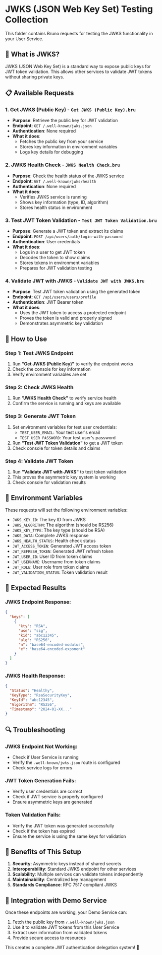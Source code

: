 # JWKS (JSON Web Key Set) Testing Collection

This folder contains Bruno requests for testing the JWKS functionality in your User Service.

## 🔐 What is JWKS?

JWKS (JSON Web Key Set) is a standard way to expose public keys for JWT token validation. This allows other services to validate JWT tokens without sharing private keys.

## 📋 Available Requests

### 1. **Get JWKS (Public Key)** - `Get JWKS (Public Key).bru`
- **Purpose**: Retrieve the public key for JWT validation
- **Endpoint**: `GET /.well-known/jwks.json`
- **Authentication**: None required
- **What it does**: 
  - Fetches the public key from your service
  - Stores key information in environment variables
  - Logs key details for debugging

### 2. **JWKS Health Check** - `JWKS Health Check.bru`
- **Purpose**: Check the health status of the JWKS service
- **Endpoint**: `GET /.well-known/jwks/health`
- **Authentication**: None required
- **What it does**:
  - Verifies JWKS service is running
  - Shows key information (type, ID, algorithm)
  - Stores health status in environment

### 3. **Test JWT Token Validation** - `Test JWT Token Validation.bru`
- **Purpose**: Generate a JWT token and extract its claims
- **Endpoint**: `POST /api/users/auth/login-with-password`
- **Authentication**: User credentials
- **What it does**:
  - Logs in a user to get JWT token
  - Decodes the token to show claims
  - Stores tokens in environment variables
  - Prepares for JWT validation testing

### 4. **Validate JWT with JWKS** - `Validate JWT with JWKS.bru`
- **Purpose**: Test JWT token validation using the generated token
- **Endpoint**: `GET /api/users/users/profile`
- **Authentication**: JWT Bearer token
- **What it does**:
  - Uses the JWT token to access a protected endpoint
  - Proves the token is valid and properly signed
  - Demonstrates asymmetric key validation

## 🚀 How to Use

### **Step 1: Test JWKS Endpoint**
1. Run **"Get JWKS (Public Key)"** to verify the endpoint works
2. Check the console for key information
3. Verify environment variables are set

### **Step 2: Check JWKS Health**
1. Run **"JWKS Health Check"** to verify service health
2. Confirm the service is running and keys are available

### **Step 3: Generate JWT Token**
1. Set environment variables for test user credentials:
   - `TEST_USER_EMAIL`: Your test user's email
   - `TEST_USER_PASSWORD`: Your test user's password
2. Run **"Test JWT Token Validation"** to get a JWT token
3. Check console for token details and claims

### **Step 4: Validate JWT Token**
1. Run **"Validate JWT with JWKS"** to test token validation
2. This proves the asymmetric key system is working
3. Check console for validation results

## 🔧 Environment Variables

These requests will set the following environment variables:

- `JWKS_KEY_ID`: The key ID from JWKS
- `JWKS_ALGORITHM`: The algorithm (should be RS256)
- `JWKS_KEY_TYPE`: The key type (should be RSA)
- `JWKS_DATA`: Complete JWKS response
- `JWKS_HEALTH_STATUS`: Health check status
- `JWT_ACCESS_TOKEN`: Generated JWT access token
- `JWT_REFRESH_TOKEN`: Generated JWT refresh token
- `JWT_USER_ID`: User ID from token claims
- `JWT_USERNAME`: Username from token claims
- `JWT_ROLE`: User role from token claims
- `JWT_VALIDATION_STATUS`: Token validation result

## 🎯 Expected Results

### **JWKS Endpoint Response:**
```json
{
  "keys": [
    {
      "kty": "RSA",
      "use": "sig",
      "kid": "abc12345",
      "alg": "RS256",
      "n": "base64-encoded-modulus",
      "e": "base64-encoded-exponent"
    }
  ]
}
```

### **JWKS Health Response:**
```json
{
  "Status": "Healthy",
  "KeyType": "RsaSecurityKey",
  "KeyId": "abc12345",
  "Algorithm": "RS256",
  "Timestamp": "2024-01-XX..."
}
```

## 🔍 Troubleshooting

### **JWKS Endpoint Not Working:**
- Check if User Service is running
- Verify the `.well-known/jwks.json` route is configured
- Check service logs for errors

### **JWT Token Generation Fails:**
- Verify user credentials are correct
- Check if JWT service is properly configured
- Ensure asymmetric keys are generated

### **Token Validation Fails:**
- Verify the JWT token was generated successfully
- Check if the token has expired
- Ensure the service is using the same keys for validation

## 🌟 Benefits of This Setup

1. **Security**: Asymmetric keys instead of shared secrets
2. **Interoperability**: Standard JWKS endpoint for other services
3. **Scalability**: Multiple services can validate tokens independently
4. **Maintainability**: Centralized key management
5. **Standards Compliance**: RFC 7517 compliant JWKS

## 🔄 Integration with Demo Service

Once these endpoints are working, your Demo Service can:
1. Fetch the public key from `/.well-known/jwks.json`
2. Use it to validate JWT tokens from this User Service
3. Extract user information from validated tokens
4. Provide secure access to resources

This creates a complete JWT authentication delegation system! 🚀
